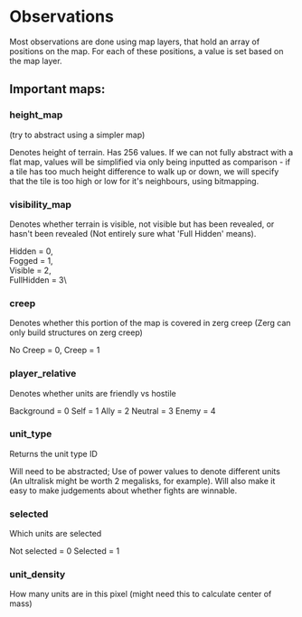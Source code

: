 # Observations

Most observations are done using map layers, that hold an array of positions on the map. For each of these positions, a value is set based on the map layer.

## Important maps: 

### height\_map 
  
  (try to abstract using a simpler map)
   
  Denotes height of terrain. Has 256 values. If we can not fully abstract with 
   a flat map, values will be simplified via only being inputted as comparison -   if a tile has too much height difference to walk up or down, we will specify    that the tile is too high or low for it's neighbours, using bitmapping. 

### visibility\_map 
   
  Denotes whether terrain is visible, not visible but has been revealed, or 
   hasn't been revealed (Not entirely sure what 'Full Hidden' means).
   
  Hidden = 0,\
  Fogged = 1,\
  Visible = 2,\
  FullHidden = 3\ 

### creep
   
 Denotes whether this portion of the map is covered in zerg creep (Zerg can 
   only build structures on zerg creep)
   
 No Creep = 0,
 Creep = 1

### player\_relative

 Denotes whether units are friendly vs hostile
 
 Background = 0
 Self = 1
 Ally = 2
 Neutral = 3
 Enemy = 4

### unit\_type 
 
 Returns the unit type ID

 Will need to be abstracted; Use of power values to denote different units 
   (An ultralisk might be worth 2 megalisks, for example). Will also make it 
   easy to make judgements about whether fights are winnable. 

### selected 

 Which units are selected

   Not selected = 0
   Selected = 1

### unit\_density 
    
  How many units are in this pixel (might need this to calculate 
    center of mass)
  



